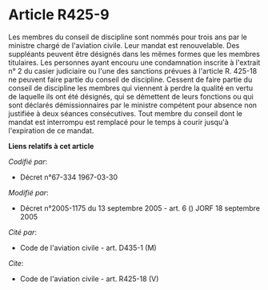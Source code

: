# Article R425-9

Les membres du conseil de discipline sont nommés pour trois ans par le ministre chargé de l'aviation civile. Leur mandat est
renouvelable. Des suppléants peuvent être désignés dans les mêmes formes que les membres titulaires. Les personnes ayant
encouru une condamnation inscrite à l'extrait n° 2 du casier judiciaire ou l'une des sanctions prévues à l'article R. 425-18
ne peuvent faire partie du conseil de discipline. Cessent de faire partie du conseil de discipline les membres qui viennent à
perdre la qualité en vertu de laquelle ils ont été désignés, qui se démettent de leurs fonctions ou qui sont déclarés
démissionnaires par le ministre compétent pour absence non justifiée à deux séances consécutives. Tout membre du conseil dont
le mandat est interrompu est remplacé pour le temps à courir jusqu'à l'expiration de ce mandat.

**Liens relatifs à cet article**

_Codifié par_:

  - Décret n°67-334 1967-03-30

_Modifié par_:

  - Décret n°2005-1175 du 13 septembre 2005 - art. 6 () JORF 18 septembre 2005

_Cité par_:

  - Code de l'aviation civile - art. D435-1 (M)

_Cite_:

  - Code de l'aviation civile - art. R425-18 (V)
